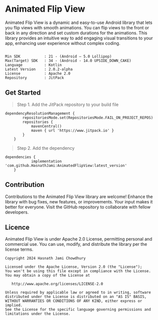 # Animated Flip View

Animated Flip View is a dynamic and easy-to-use Android library that lets you flip views with smooth animations. You can flip views to the front or back in any direction and set custom durations for the animations. This library provides an intuitive way to add engaging visual transitions to your app, enhancing user experience without complex coding.

```

Min SDK           : 21 - (Android – 5.0 Lollipop)
Max(Target) SDK   : 34 - (Android - 14.0 UPSIDE_DOWN_CAKE)
Language          : Kotlin
Latest Version    : 2.0.2-alpha
License           : Apache 2.0
Repository        : JitPack

```

## Get Started


> Step 1. Add the JitPack repository to your build file

```
dependencyResolutionManagement {
		repositoriesMode.set(RepositoriesMode.FAIL_ON_PROJECT_REPOS)
		repositories {
			mavenCentral()
			maven { url 'https://www.jitpack.io' }
		}
	}
```
> Step 2. Add the dependency

```
dependencies {
	        implementation 'com.github.HasnathJami:AnimatedFlipView:latest_version'
	}
```

## Contribution

Contributions to the Animated Flip View library are welcome! Enhance the library with bug fixes, new features, or improvements. Your input makes it better for everyone. Visit the GitHub repository to collaborate with fellow developers.

## Licence

Animated Flip View is under Apache 2.0 License, permitting personal and commercial use. You can use, modify, and distribute the library per the license terms.

```
Copyright 2024 Hasnath Jami Chowdhury

Licensed under the Apache License, Version 2.0 (the "License");
You won't be using this file except in compliance with the License.
You may obtain a copy of the License at

   http://www.apache.org/licenses/LICENSE-2.0

Unless required by applicable law or agreed to in writing, software
distributed under the License is distributed on an "AS IS" BASIS,
WITHOUT WARRANTIES OR CONDITIONS OF ANY KIND, either express or implied.
See the License for the specific language governing permissions and
limitations under the License.

```
